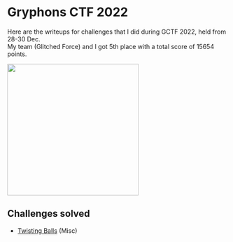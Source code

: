 
# Gryphons CTF 2022
Here are the writeups for challenges that I did during GCTF 2022, held from 28-30 Dec.  
My team (Glitched Force) and I got 5th place with a total score of 15654 points.  


<img src="https://user-images.githubusercontent.com/58442255/210302049-105e6158-42b2-4d29-979e-e73896f6e4af.jpg" width=300/>

## Challenges solved
- [Twisting Balls](gctf-2022/Twisting%20Balls.md) (Misc)
